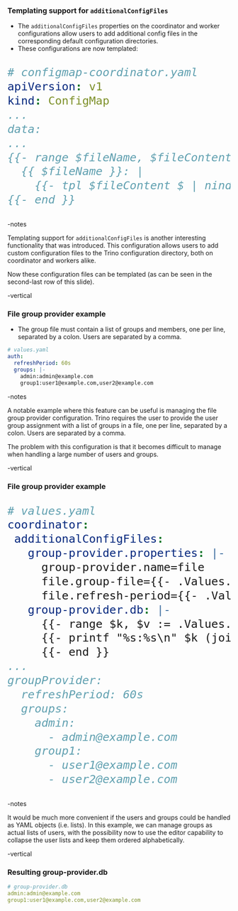 ### Templating support for `additionalConfigFiles`

* The `additionalConfigFiles` properties on the coordinator and worker configurations allow users to add additional config files in the corresponding default configuration directories. 
* These configurations are now templated:

<div style="font-size: 30px;">

```yaml
# configmap-coordinator.yaml
apiVersion: v1
kind: ConfigMap
...
data:
...
{{- range $fileName, $fileContent := .Values.coordinator.additionalConfigFiles }}
  {{ $fileName }}: |
    {{- tpl $fileContent $ | nindent 4 }}
{{- end }}
```

</div> 

-notes

Templating support for `additionalConfigFiles` is another interesting functionality that was introduced. This configuration allows users to add custom configuration files to the Trino configuration directory, both on coordinator and workers alike.

Now these configuration files can be templated (as can be seen in the second-last row of this slide).

-vertical

### File group provider example
* The group file must contain a list of groups and members, one per line, separated by a colon. Users are separated by a comma.

```yaml
# values.yaml
auth:
  refreshPeriod: 60s
  groups: |-
    admin:admin@example.com
    group1:user1@example.com,user2@example.com
```

-notes

A notable example where this feature can be useful is managing the file group provider configuration. Trino requires the user to provide the user group assignment with a list of groups in a file, one per line, separated by a colon. Users are separated by a comma.

The problem with this configuration is that it becomes difficult to manage when handling a large number of users and groups.

-vertical

### File group provider example

<div style="font-size: 30px;">


```yaml
# values.yaml
coordinator:
 additionalConfigFiles:
   group-provider.properties: |-
     group-provider.name=file
     file.group-file={{- .Values.server.config.path -}}/group-provider.db
     file.refresh-period={{- .Values.groupProvider.refreshPeriod }}
   group-provider.db: |-
     {{- range $k, $v := .Values.groupProvider.groups }}
     {{- printf "%s:%s\n" $k (join "," $v) }}
     {{- end }}
...
groupProvider:
  refreshPeriod: 60s
  groups: 
    admin:
      - admin@example.com
    group1:
      - user1@example.com
      - user2@example.com
```

</div> 

-notes

It would be much more convenient if the users and groups could be handled as YAML objects (i.e. lists). In this example, we can manage groups as actual lists of users, with the possibility now to use the editor capability to collapse the user lists and keep them ordered alphabetically.

-vertical

### Resulting group-provider.db

```yaml
# group-provider.db
admin:admin@example.com
group1:user1@example.com,user2@example.com
```